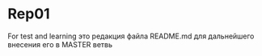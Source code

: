# Rep01
For test and learning
это редакция файла README.md для дальнейшего внесения его в MASTER ветвь
